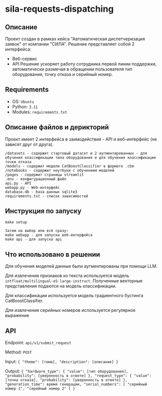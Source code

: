# sila-requests-dispatching

## Описание
Проект создан в рамках кейса "Автоматическая диспетчеризация заявок" от компании "СИЛА". Решение представляет собой 2 интерфейса:
- Веб-сервис
- API
Решение ускоряет работу сотрудника первой линии поддержки, автоматически размечая в обращении пользователя тип оборудования, точку отказа и серийный номер.

## Requirements
- OS: `Ubuntu` 
- Python: `3.11`
- Modules: `requirements.txt`

## Описание файлов и дерикторий
Проект имеет 2 интерфейса в заимодействия - API и веб-интерфейс (не зависят друг от друга).

```/core - содержит общие файлы проекта (запуск моделей, взаимодействие с БД, конфигурация и т.д.)
/datasets - содержит стартовый датасет и 2 аугментированных - для обучения классификации типа оборудования и для обучения классификации точки отказа
/models - содержит модели CatBoostClassifier в формате .cbm
/notebooks - содержит ноутбуки с обучением моделей
/pages - содержит страницы streamlit
.env - конфигурационный файл
api.py - API
webapp.py - Web-интерфейс
database.db - база данных sqlite3
requirements.txt - список зависимостей
```

## Инструкция по запуску
```sudo apt install make
make setup

Затем на выбор или всё сразу:
make webapp - для запуска веб-интерфейса
make api - для запуска api
```
## Что использовано в решении
Для обучения моделей данные были аугментированы при помощи LLM. 

Для извлечения признаков из текста используется модель `intfloat/multilingual-e5-large-instruct`. Полученные векторные представления подаются на модель классификации.

Для классификации используется модель градиентного бустинга CatBoostClassifier.

Для извлечения серийных номеров используется регулярное выражение

## API
Endpoint: `api/v1/submit_request`

Method: `POST`

Input: ```{
    "theme": [тема],
    "description": [описание]
}```

Output: ```{
    "hardware_type": {
        "value": [тип оборудования],
        "probability": [уверенность в ответе]
    },
    "request_type": {
        "value": [точка отказа],
        "probability": [уверенность в ответе]
    },
    "generation_time": время генерации,
    "serial_numbers": [
        "серийный номер 1",
        "серийный номер 2"
    ]
}```